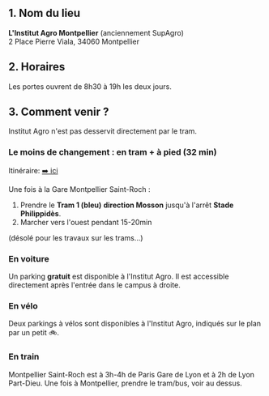 ## 1. Nom du lieu

**L'Institut Agro Montpellier** (anciennement SupAgro)  
2 Place Pierre Viala, 34060 Montpellier

## 2. Horaires

Les portes ouvrent de 8h30 à 19h les deux jours.
 
## 3. Comment venir ?

Institut Agro n'est pas desservit directement par le tram. 

### Le moins de changement : en tram + à pied (32 min)

Itinéraire: [➡️ ici](https://www.tam-voyages.com/ri/?rub_code=4&laction=synthese&comDep=34172&pointDep=5472%24Gare+Saint%2DRoch%244%2434172&numDep=0&comArr=34172&pointArr=212000011%24Montpellier+Sup+Agro+%2D+INRA+%2D+CIESSAM+%28ENSAM%2C+CNEARC%2C+ENSIA%2DSIARC%2C+CEP+de+Florac%29%241%2434172&numArr=0&laMinute=20&critereRI=2&keywordsDep=Gare+Saint%2DRoch+%28Arr%C3%AAt%29+%2D+MONTPELLIER&keywordsArr=Montpellier+Sup+Agro+%2D+INRA+%2D+CIESSAM+%28ENSAM%2C+CNEARC%2C+ENSIA%2DSIARC%2C+CEP+de+Florac%29+%28Lieu%29+%2D+MONTPEL&bikeDistance=10&laDate=30%2F06%2F2022&typeDate=68&lHeure=08&walkDistance=4000&noscript=0&carDistance=20&search=Lancer+la+recherche)

Une fois à la Gare Montpellier Saint-Roch :
1. Prendre le **Tram 1 (bleu)** **direction Mosson** jusqu'à l'arrêt **Stade Philippidès**.
3. Marcher vers l'ouest pendant 15-20min

(désolé pour les travaux sur les trams...)

### En voiture

Un parking **gratuit** est disponible à l'Institut Agro. Il est accessible directement après l'entrée dans le campus à droite. 

### En vélo

Deux parkings à vélos sont disponibles à l'Institut Agro, indiqués sur le plan par un petit 🚲.

### En train

  Montpellier Saint-Roch est à 3h-4h de Paris Gare de Lyon et à 2h de Lyon Part-Dieu. 
  Une fois à Montpellier, prendre le tram/bus, voir au dessus. 
